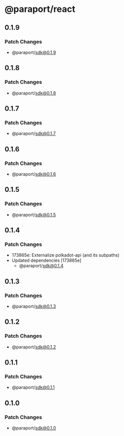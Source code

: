 # @paraport/react

## 0.1.9

### Patch Changes

- @paraport/sdk@0.1.9

## 0.1.8

### Patch Changes

- @paraport/sdk@0.1.8

## 0.1.7

### Patch Changes

- @paraport/sdk@0.1.7

## 0.1.6

### Patch Changes

- @paraport/sdk@0.1.6

## 0.1.5

### Patch Changes

- @paraport/sdk@0.1.5

## 0.1.4

### Patch Changes

- 173865e: Externalize polkadot-api (and its subpaths)
- Updated dependencies [173865e]
  - @paraport/sdk@0.1.4

## 0.1.3

### Patch Changes

- @paraport/sdk@0.1.3

## 0.1.2

### Patch Changes

- @paraport/sdk@0.1.2

## 0.1.1

### Patch Changes

- @paraport/sdk@0.1.1

## 0.1.0

### Patch Changes

- @paraport/sdk@0.1.0
